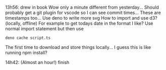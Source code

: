 13h56: 
drew in book
Wow only a minute different from yesterday...
Should probably get a git plugin for vscode so I can see commit times... 
These are timestamps too...
Use deno to write more svg
How to import and use d3? (locally, offline)
For example to get todays date in the format I like?
Use normal import statement but then use 
```
deno cache script.ts
```
The first time to download and store things locally...
I guess this is like running npm install?


14h42: (Almost an hour!)
finish

